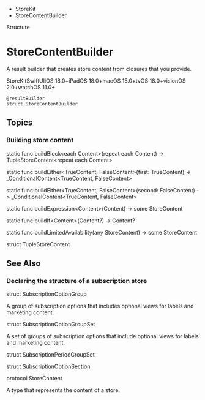 

- StoreKit
-  StoreContentBuilder 

Structure

# StoreContentBuilder

A result builder that creates store content from closures that you provide.

StoreKitSwiftUIiOS 18.0+iPadOS 18.0+macOS 15.0+tvOS 18.0+visionOS 2.0+watchOS 11.0+

``` source
@resultBuilder
struct StoreContentBuilder
```

## Topics

### Building store content

static func buildBlock&lt;each Content>(repeat each Content) -> TupleStoreContent&lt;repeat each Content>

static func buildEither&lt;TrueContent, FalseContent>(first: TrueContent) -> _ConditionalContent&lt;TrueContent, FalseContent>

static func buildEither&lt;TrueContent, FalseContent>(second: FalseContent) -> _ConditionalContent&lt;TrueContent, FalseContent>

static func buildExpression&lt;Content>(Content) -> some StoreContent

static func buildIf&lt;Content>(Content?) -> Content?

static func buildLimitedAvailability(any StoreContent) -> some StoreContent

struct TupleStoreContent

## See Also

### Declaring the structure of a subscription store

struct SubscriptionOptionGroup

A group of subscription options that includes optional views for labels and marketing content.

struct SubscriptionOptionGroupSet

A set of groups of subscription options that include optional views for labels and marketing content.

struct SubscriptionPeriodGroupSet

struct SubscriptionOptionSection

protocol StoreContent

A type that represents the content of a store.

